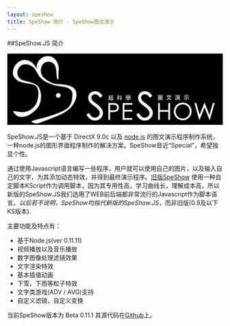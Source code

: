 ```yaml
---
layout: speshow
title: SpeShow 简介 - SpeShow图文演示
---
```


##SpeShow.JS 简介

![SpeShow.JS](/images/Logo_SpeShow_Long_128.jpg)

SpeShow.JS是一个基于 DirectX 9.0c 以及 [node.js](http://www.nodejs.org) 的图文演示程序制作系统，一种node.js的图形界面程序制作的解决方案。SpeShow音近“Special”，希望独显个性。

通过使用Javascript语言编写一些程序，用户就可以使用自己的图片，以及输入自己的文字，为其添加动态特效，并得到最终演示程序。[旧版SpeShow](/spengine/) 使用一种自定脚本KScript作为调用脚本，因为其专用性高，学习曲线长，理解成本高，所以新版的SpeShow.JS我们选用了WEB前后端都非常流行的Javascript作为脚本语言。*以后若不说明，SpeShow均指代新版的SpeShow.JS*，而非旧版(0.9及以下KS版本).

主要功能及特点有：

 - 基于Node.js(ver 0.11.11)
 - 视频播放以及音乐播放
 - 数字图像处理滤镜效果
 - 文字渲染特效
 - 基本插值动画
 - 下雪，下雨等粒子特效
 - 文字类游戏(ADV / AVG)支持
 - 自定义滤镜，自定义变换

当前SpeShow版本为 Beta 0.11.1 其源代码在[Github](https://github.com/denjones/spengine)上。
